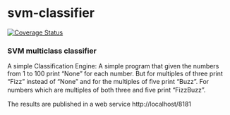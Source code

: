 # svm-classifier
[![Coverage Status](https://img.shields.io/codecov/c/github/mmdanny89/svm-classifier)](https://coveralls.io/github/mmdanny89/svm-classifier?branch=main)
### SVM multiclass classifier
A simple Classification Engine:
A simple program that given the numbers from 1 to 100 print “None” for each number. But for multiples of
three print “Fizz” instead of “None” and for the multiples of ﬁve print “Buzz”. For numbers which are
multiples of both three and ﬁve print “FizzBuzz”.

The results are published in a web service http://localhost/8181
